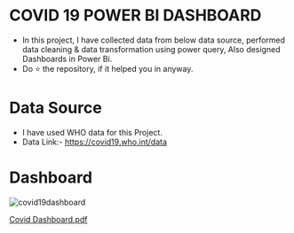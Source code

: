 # COVID 19 POWER BI DASHBOARD
* In this project, I have collected data from below data source, performed data cleaning & data transformation using power query, Also designed Dashboards in Power Bi.
* Do ⭐ the repository, if it helped you in anyway.

# Data Source
* I have used WHO data for this Project.
* Data Link:- https://covid19.who.int/data

# Dashboard

![covid19dashboard](https://user-images.githubusercontent.com/131236063/233922937-50cd2618-6371-49e2-bcf0-91c532d82768.PNG)


[Covid Dashboard.pdf](https://github.com/Analyst-Sarthak/covid19-dashboard/files/11306768/Covid.Dashboard.pdf)


